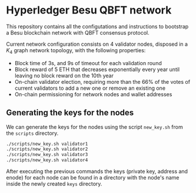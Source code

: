 # Hyperledger Besu QBFT network

This repository contains all the configutations and instructions to bootstrap a Besu blockchain network with QBFT consensus protocol.

Current network configuration consists on 4 validator nodes, disposed in a $K_4$ graph network topology, with the following properties:

- Block time of 3s, and 9s of timeout for each validation round
- Block reward of 5 ETH that decreases exponentially every year until leaving no block reward on the 10th year
- On-chain validator election, requiring more than the 66% of the votes of current validators to add a new one or remove an existing one
- On-chain permissioning for network nodes and wallet addresses

## Generating the keys for the nodes

We can generate the keys for the nodes using the script `new_key.sh` from the `scripts` directory.

```sh
./scripts/new_key.sh validator1
./scripts/new_key.sh validator2
./scripts/new_key.sh validator3
./scripts/new_key.sh validator4
```

After executing the previous commands the keys (private key, address and enode) for each node can be found in a directory with the node's name inside the newly created `keys` directory.
